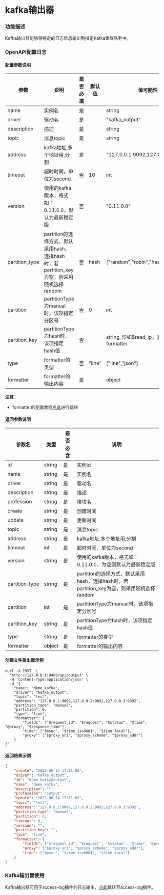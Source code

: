 # kafka输出器

### 功能描述

Kafka输出器能够将特定的日志信息输出到指定Kafka集群队列中。


### OpenAPI配置日志

#### 配置参数说明

| 参数           | 说明                                                         | 是否必填 | 默认值 | 值可能性                                  |
| -------------- | ------------------------------------------------------------ | -------- | ------ | ----------------------------------------- |
| name           | 实例名                                                       | 是       |        | string                                    |
| driver         | 驱动名                                                       | 是       |        | "kafka_output"                            |
| description    | 描述                                                         | 是       |        | string                                    |
| topic          | 消息topic                                                    | 是       |        | string                                    |
| address        | kafka地址,多个地址用,分割                                    | 是       |        | "127.0.0.1:9092,127.0.0.2:9092"           |
| timeout        | 超时时间，单位为second                                       | 否       | 10     | int                                       |
| version        | 使用的kafka版本，格式如：0.11.0.0，默认为最新稳定版          | 否       |        | "0.11.0.0"                                |
| partition_type | partition的选择方式，默认采用hash，选择hash时，若partition_key为空，则采用随机选择random | 否       | hash   | ["random","robin","hash","manual"]        |
| partition      | partitionType为manual时，该项指定分区号                      | 否       | 0      | int                                       |
| partition_key  | partitionType为hash时，该项指定hash值                        | 否       |        | string, 形如$read_ip，具体可参考formatter |
| type           | formatter的类型                                              | 否       | "line" | ["line","json"]                           |
| formatter      | formatter的输出内容                                          | 是       |        | object                                    |

**注意**：

* formatter的配置教程[点此](/docs/formatter)进行跳转



#### 返回参数说明

| 参数名         | 类型   | 是否必含 | 说明                                                         |
| -------------- | ------ | -------- | ------------------------------------------------------------ |
| id             | string | 是       | 实例id                                                       |
| name           | string | 是       | 实例名                                                       |
| driver         | string | 是       | 驱动名                                                       |
| description    | string | 是       | 描述                                                         |
| profession     | string | 是       | 模块名                                                       |
| create         | string | 是       | 创建时间                                                     |
| update         | string | 是       | 更新时间                                                     |
| topic          | string | 是       | 消息topic                                                    |
| address        | string | 是       | kafka地址,多个地址用,分割                                    |
| timeout        | int    | 是       | 超时时间，单位为second                                       |
| version        | string | 是       | 使用的kafka版本，格式如：0.11.0.0，为空则默认为最新稳定版    |
| partition_type | string | 是       | partition的选择方式，默认采用hash，选择hash时，若partition_key为空，则采用随机选择random |
| partition      | int    | 是       | partitionType为manual时，该项指定分区号                      |
| partition_key  | string | 是       | partitionType为hash时，该项指定hash值                        |
| type           | string | 是       | formatter的类型                                              |
| formatter      | object | 是       | formatter的输出内容                                          |



#### 创建文件输出器示例

```shell
curl -X POST  \
  'http://127.0.0.1:9400/api/output' \
  -H 'Content-Type:application/json' \
  -d '{
	"name": "demo_kafka",
	"driver": "kafka_output",
	"topic": "test",
	"address": "127.0.0.1:9092,127.0.0.2:9092,127.0.0.3:9092",
	"partition_type": "manual",
	"partition": 0,
	"type": "line",
	"formatter": {
		"fields": ["$request_id", "$request", "$status", "@time", "@proxy", "$response_time"],
		"time": ["$msec", "$time_iso8601", "$time_local"],
		"proxy": ["$proxy_uri", "$proxy_scheme", "$proxy_addr"]
	}
}'
```

#### 返回结果示例

```json
{
	"create": "2022-06-14 17:11:00",
	"driver": "kafka_output",
	"id": "demo_kafka@output",
	"name": "demo_kafka",
	"description": "",
	"profession": "output",
	"update": "2022-06-14 17:11:00",
	"topic": "test",
	"address": "127.0.0.1:9092,127.0.0.2:9092,127.0.0.3:9092",
	"partition_type": "manual",
	"partition": 0,
	"timeout": 0,
	"version": "",
	"partition_key": "",
	"type": "line",
	"formatter": {
		"fields": ["$request_id", "$request", "$status", "@time", "@proxy", "$response_time"],
		"proxy": ["$proxy_uri", "$proxy_scheme", "$proxy_addr"],
		"time": ["$msec", "$time_iso8601", "$time_local"]
	}
}
```

### Kafka输出器使用

Kafka输出器可用于access-log插件的日志输出，[点此](/docs/apinto/plugins/access_log.md)跳转至access-log插件。


